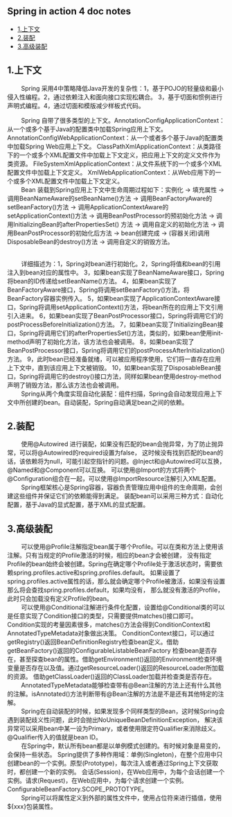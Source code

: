 ## Spring in action 4 doc notes
* [1.上下文](#1)
* [2.装配](#2)
* [3.高级装配](#3)

<h2 id="1">1.上下文</h2>
&emsp;&emsp; Spring 采用4中策略降低Java开发的复杂性：1，基于POJO的轻量级和最小侵入性编程。2，通过依赖注入和面向接口实现松耦合。
3，基于切面和惯例进行声明式编程。4，通过切面和模版减少样板式代码。

&emsp;&emsp; Spring 自带了很多类型的上下文。AnnotationConfigApplicationContext：从一个或多个基于Java的配置类中加载Spring应用上下文。
AnnotationConfigWebApplicationContext：从一个或者多个基于Java的配置类中加载Spring Web应用上下文。
ClassPathXmlApplicationContext：从类路径下的一个或多个XML配置文件中加载上下文定义，把应用上下文的定义文件作为类资源。
FileSystemXmlApplicationContext：从文件系统下的一个或多个XML配置文件中加载上下文定义。
XmlWebApplicationContext：从Web应用下的一个或多个XML配置文件中加载上下文定义。
<br>
&emsp;&emsp; Bean 装载到Spring应用上下文中生命周期过程如下：实例化 -> 填充属性 -> 调用BeanNameAware的setBeanName()方法 
-> 调用BeanFactoryAware的setBeanFactory()方法 ->  调用ApplicationContextAware的setApplicationContext()方法
-> 调用BeanPostProcessor的预初始化方法 -> 调用InitializingBean的afterPropertiesSet() 方法 -> 调用自定义的初始化方法
-> 调用BeanPostProcessor的初始化后方法 -> bean创建完成 -> (容器关闭)调用DisposableBean的destroy()方法 -> 调用自定义的销毁方法。

<br>
&emsp;&emsp; 详细描述为：1，Spring对bean进行初始化。2，Spring将值和bean的引用注入到bean对应的属性中。
3，如果bean实现了BeanNameAware接口，Spring将bean的ID传递给setBeanName()方法。
4，如果bean实现了BeanFactoryAware接口，Spring将调用setBeanFactory()方法，将BeanFactory容器实例传入。
5，如果bean实现了ApplicationContextAware接口，Spring将调用setApplicationContext()方法，将bean所在的应用上下文引用引入进来。
6，如果bean实现了BeanPostProcessor接口，Spring将调用它们的postProcessBeforeInitialization()方法。
7，如果bean实现了InitializingBean接口，Spring将调用它们的afterPropertiesSet()方法，类似的，如果bean使用init-method声明了初始化方法，该方法也会被调用。
8，如果bean实现了BeanPostProcessor接口，Spring将调用它们的postProcessAfterInitialization()方法。
9，此时bean已经准备就绪，可以被应用程序使用，它们将一直存在应用上下文中，直到该应用上下文被销毁。
10，如果bean实现了DisposableBean接口，Spring将调用它的destroy()接口方法，同样如果bean使用destroy-method声明了销毁方法，那么该方法也会被调用。

<br>
&emsp;&emsp; Spring从两个角度实现自动化装配：组件扫描，Spring会自动发现应用上下文中所创建的bean。自动装配，Spring自动满足bean之间的依赖。

<h2 id="2">2.装配</h2>
&emsp;&emsp; 使用@Autowired 进行装配，如果没有匹配的bean会抛异常，为了防止抛异常，可以将@Autowired的required设置为false，
这时候没有找到匹配的bean的话，该依赖将为null，可能引起空指针的问题。@Inject和@Autowired可以互换，@Named和@Component可以互换。
可以使用@Import的方式将两个@Configuration组合在一起，可以使用@ImportResource注解引入XML配置。

<br>
&emsp;&emsp; Spring框架核心是Spring容器，容器负责管理应用中组件的生命周期，会创建这些组件并保证它们的依赖能得到满足。
装配bean可以采用三种方式：自动化配置，基于Java的显式配置，基于XML的显式配置。

<h2 id="3">3.高级装配</h2>
&emsp;&emsp; 可以使用@Profile注解指定bean属于哪个Profile。可以在类和方法上使用该注解。只有当规定的Profile激活的时候，相应的bean才会被创建，
没有指定Profile的bean始终会被创建。Spring在确定哪个Profile处于激活状态时，需要依赖spring.profiles.active和spring.profiles.default。
如果设置了spring.profiles.active属性的话，那么就会确定哪个Profile被激活，如果没有设置那么将会查找spring.profiles.default，如果均没有，
那么就没有激活的Profile，此时只会加载没有定义Profile的bean。

<br>
&emsp;&emsp; 可以使用@Conditional注解进行条件化配置，设置给@Conditional类的可以是任意实现了Condition接口的类型，只需要提供matches()接口即可。
Condition实现的考量因素很多，matches()方法会得到ConditionContext和AnnotatedTypeMetadata对象做出决策。
ConditionContext接口，可以通过getRegistry()返回BeanDefinitionRegistry检查bean定义。借助getBeanFactory()返回的ConfigurableListableBeanFactory
检查bean是否存在，甚至探查bean的属性。借助getEnvironment()返回的Environment检查环境变量是否存在以及值。通过getResourceLoader()返回的ResourceLoader所加载的资源。
借助getClassLoader()返回的ClassLoader加载并检查类是否存在。

<br>
&emsp;&emsp; AnnotatedTypeMetadata能够检查带有@Bean注解的方法上还有什么其他的注解。isAnnotated()方法判断带有@Bean注解的方法是不是还有其他特定的注解。

<br>
&emsp;&emsp; Spring在自动装配的时候，如果发现多个同样类型的Bean，这时候Spring会遇到装配歧义性问题，此时会抛出NoUniqueBeanDefinitionException，
解决该异常可以采用bean中某一设为Primary，或者使用限定符Qualifier来消除歧义。@Qualifier传入的值就是bean ID。

<br>
&emsp;&emsp; 在Spring中，默认所有bean都是以单例模式创建的。有时候对象是易变的，会保持一些状态。
Spring提供了多种作用域：单例(Singleton)，在整个应用中只创建bean的一个实例。原型(Prototype)，每次注入或者通过Spring上下文获取时，都创建一个新的实例。
会话(Session)，在Web应用中，为每个会话创建一个实例。请求(Request)，在Web应用中，为每个请求创建一个实例。ConfigurableBeanFactory.SCOPE_PROTOTYPE。

<br>
&emsp;&emsp; Spring可以将属性定义到外部的属性文件中，使用占位符来进行插值，使用${xxx}包装属性。